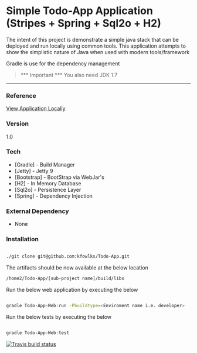 Simple Todo-App Application (Stripes + Spring + Sql2o + H2)
=================================================

The intent of this project is demonstrate a simple java stack that can be deployed and run locally using common tools. This application attempts to show the simplistic nature of Java when used with modern tools/framework

Gradle is use for the dependency management

>*** Important ***
> You also need JDK 1.7
* * *

### Reference

[View Application Locally](http://localhost:10101/Todo-App)

### Version
1.0

### Tech

* [Gradle]          - Build Manager
* [Jetty]           - Jetty 9
* [Bootstrap]       - BootStrap via WebJar's
* [H2]      	    - In Memory Database
* [Sql2o]           - Persistence Layer 
* [Spring]          - Dependency Injection


### External Dependency
* None

### Installation
```bash

./git clone git@github.com:kfowlks/Todo-App.git

```
The artifacts should be now available at the below location

```bash
/home2/Todo-App/[sub-project name]/build/libs
```

Run the below web application by executing the below

```bash

gradle Todo-App-Web:run -Pbuildtype=<Enviroment name i.e. developer>
```

Run the below tests by executing the below

```bash

gradle Todo-App-Web:test
```

[![Travis build status](https://travis-ci.org/kfowlks/Todo-App.svg?branch=master)](https://travis-ci.org/kfowlks)
